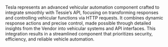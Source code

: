 Tesla represents an advanced vehicular automation component crafted to integrate smoothly with Tessie’s API, focusing on transforming responses and controlling vehicular functions via HTTP requests. It combines dynamic response actions and precise control, made possible through detailed insights from the Vendor into vehicular systems and API interfaces. This integration results in a streamlined component that prioritizes security, efficiency, and reliable vehicle automation.
